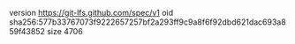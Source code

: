 version https://git-lfs.github.com/spec/v1
oid sha256:577b33767073f9222657257bf2a293ff9c9a8f6f92dbd621dac693a859f43852
size 4706
